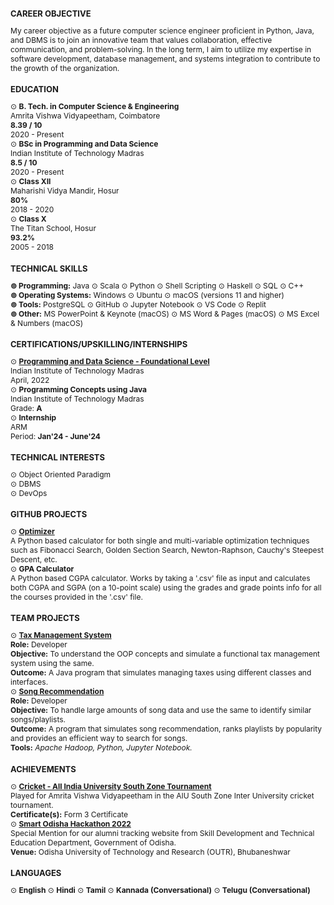 <!-- Career Objective -->
<div>
    <h2 style="font-size: 13px">CAREER OBJECTIVE</h2>
    <p style="font-size: 12px">
        My career objective as a future computer science engineer proficient in Python, Java, and DBMS is to join an innovative team that values collaboration, effective communication, and problem-solving. In the long term, I aim to utilize my expertise in software development, database management, and systems integration to contribute to the growth of the organization.
    </p>
</div>

<!--Education-->
<div> 
    <h2 style="font-size: 13px">EDUCATION</h2>
    <p style="font-size: 12px">
        ⊙ <strong>B. Tech. in Computer Science & Engineering</strong> <br>
        Amrita Vishwa Vidyapeetham, Coimbatore <br>
        <b>8.39 / 10</b> <br>
        2020 - Present
        <br>
        ⊙ <strong>BSc in Programming and Data Science</strong> <br>
        Indian Institute of Technology Madras <br>
        <b>8.5 / 10</b> <br>
        2020 - Present
        <br>
        ⊙ <strong>Class XII</strong> <br> 
        Maharishi Vidya Mandir, Hosur <br>
        <b>80%</b> <br>
        2018 - 2020
        <br>
        ⊙ <strong>Class X</strong> <br>
        The Titan School, Hosur <br>
        <b>93.2%</b> <br>
        2005 - 2018
    </p>
</div>

<!--Skills-->
<div> 
    <h2 style="font-size: 13px">TECHNICAL SKILLS</h2>
    <p style="font-size: 12px">
        <strong>⊚ Programming:</strong> Java ⊙ Scala ⊙ Python ⊙ Shell Scripting ⊙ Haskell ⊙ SQL ⊙ C++ <br>
        <strong>⊚ Operating Systems:</strong> Windows ⊙ Ubuntu ⊙ macOS (versions 11 and higher) <br>
        <strong>⊚ Tools:</strong> PostgreSQL ⊙ GitHub ⊙ Jupyter Notebook ⊙ VS Code ⊙ Replit <br>
        <strong>⊚ Other:</strong> MS PowerPoint & Keynote (macOS) ⊙ MS Word & Pages (macOS) ⊙ MS Excel & Numbers (macOS)
    </p>
</div>

<!--Certificates-->
<div> 
    <h2 style="font-size: 13px">CERTIFICATIONS/UPSKILLING/INTERNSHIPS</h2>
    <p style="font-size: 12px">
        ⊙ <strong><a href="https://drive.google.com/file/d/1-6ebuPItDKnzw9k3zPPMlLx6nY-DXFue/view?usp=sharing">Programming and Data Science - Foundational Level</a></strong> <br>
        Indian Institute of Technology Madras <br>
        April, 2022
        <br>
        <!-- ⊙ Skill Certification - <strong><a href="https://www.hackerrank.com/certificates/94e3b1f849f2">Python</a></strong> & <strong><a href="https://www.hackerrank.com/certificates/02dd312b5dec">SQL</a></strong><br>
        Hackerrank <br>
        27 Jan, 2022 <br> -->
        ⊙ <strong> Programming Concepts using Java </strong> <br>
        Indian Institute of Technology Madras <br>
        Grade: <strong>A</strong>
        <br>
        <!-- ⊙ <strong> Mining of Massive Datasets </strong> <br>
        Amrita Vishwa Vidyapeetham <br>
        Grade: <strong>A</strong> -->
        ⊙ <strong> Internship </strong> <br>
        ARM <br>
        Period: <strong>Jan'24 - June'24</strong>
    </p>
   
</div>

<!--Technical Interests-->
<div>
    <h2 style="font-size: 13px">TECHNICAL INTERESTS</h2>
    <p style="font-size: 12px">
        ⊙ Object Oriented Paradigm <br>
        ⊙ DBMS <br>
        ⊙ DevOps
    </p>
</div>

<!--Personal Projects-->
<div>
    <h2 style="font-size: 13px">GITHUB PROJECTS</h2>
    <p style="font-size: 12px">
        ⊙ <strong><a href="https://github.com/MusicViking/Optimization-and-Numerical-Methods">Optimizer</a></strong><br> <!--https://github.com/MusicViking/Optimization-and-Numerical-Methods-->
        A Python based calculator for both single and multi-variable optimization techniques such as Fibonacci Search, Golden Section Search, Newton-Raphson, Cauchy's Steepest Descent, etc. <br>
        ⊙ <strong>GPA Calculator</strong> <br>
        A Python based CGPA calculator. Works by taking a '.csv' file as input and calculates both CGPA and SGPA (on a 10-point scale) using the grades and grade points info for all the courses provided in the '.csv' file. <br>
    </p>
</div>

<div> 
    <h2 style="font-size: 13px">TEAM PROJECTS</h2>
    <p style="font-size: 12px">
        ⊙ <strong><a href="https://github.com/MusicViking/Tax-Management-System">Tax Management System</a></strong> <br>
        <strong>Role:</strong> Developer <br>
        <strong>Objective:</strong> To understand the OOP concepts and simulate a functional tax management system using the same. <br>
        <strong>Outcome:</strong> A Java program that simulates managing taxes using different classes and interfaces. <br>
        ⊙ <strong><a href="https://github.com/MusicViking/song-recommendation">Song Recommendation</a></strong> <br>
        <strong>Role:</strong> Developer <br>
        <strong>Objective:</strong> To handle large amounts of song data and use the same to identify similar songs/playlists. <br>
        <strong>Outcome:</strong> A program that simulates song recommendation, ranks playlists by popularity and provides an efficient way to search for songs. <br>
        <strong>Tools:</strong> <em>Apache Hadoop, Python, Jupyter Notebook. </em>
    </p>
</div>

<!--Achievements-->
<div> 
    <h2 style="font-size: 13px">ACHIEVEMENTS</h2>
    <p style="font-size: 12px">
        ⊙ <strong><a href="https://cricheroes.in/player-profile/1990660/Sujith-Roshan#STATS"> Cricket - All India University South Zone Tournament</a></strong> <br>
        Played for Amrita Vishwa Vidyapeetham in the AIU South Zone Inter University cricket tournament. <br>
        <strong>Certificate(s):</strong> Form 3 Certificate <br>
        ⊙ <strong><a href="https://drive.google.com/file/d/1GaZwQgGXg68gEVnm5QIPmaTTitl35aha/view?usp=share_link">Smart Odisha Hackathon 2022</a></strong> <br>
        Special Mention for our alumni tracking website from Skill Development and Technical Education Department, Government of Odisha. <br>
        <strong>Venue:</strong> Odisha University of Technology and Research (OUTR), Bhubaneshwar <br>
    </p>
</div>

<!--Languages-->
<div> 
    <h2 style="font-size: 13px">LANGUAGES</h2>
    <p style="font-size: 12px">
        ⊙ <strong>English</strong> ⊙ <strong>Hindi</strong>
        ⊙ <strong>Tamil</strong> ⊙ <strong>Kannada (Conversational)</strong>
        ⊙ <strong>Telugu (Conversational)</strong> 
    </p>
</div>